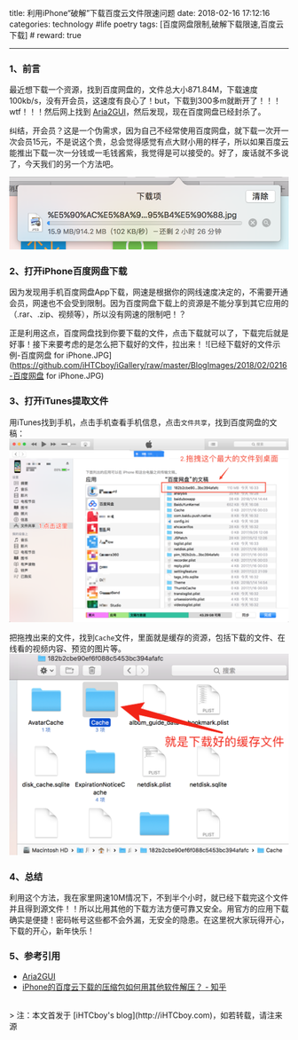 title: 利用iPhone“破解”下载百度云文件限速问题
date: 2018-02-16 17:12:16
categories: technology #life poetry
tags: [百度网盘限制,破解下载限速,百度云下载]  # <!--more-->
reward: true

---

### 1、前言
最近想下载一个资源，找到百度网盘的，文件总大小871.84M，下载速度100kb/s，没有开会员，这速度有良心了！but，下载到300多m就断开了！！！wtf！！！然后网上找到 [Aria2GUI](https://github.com/yangshun1029/aria2gui)，然后发现，现在百度网盘已经封杀了。

纠结，开会员？这是一个伪需求，因为自己不经常使用百度网盘，就下载一次开一次会员15元，不是说这个贵，总会觉得感觉有点大财小用的样子，所以如果百度云能推出下载一次一分钱或一毛钱酱紫，我觉得是可以接受的。好了，废话就不多说了，今天我们的另一个方法吧。

![0216-下载的百度云文件有可能会断开.png](https://github.com/iHTCboy/iGallery/raw/master/BlogImages/2018/02/0216-下载的百度云文件有可能会断开.png)

<!--more-->

### 2、打开iPhone百度网盘下载
因为发现用手机百度网盘App下载，网速是根据你的网线速度决定的，不需要开通会员，网速也不会受到限制。因为百度网盘下载上的资源是不能分享到其它应用的（.rar、.zip、视频等），所以没有网速的限制吧！？

正是利用这点，百度网盘找到你要下载的文件，点击下载就可以了，下载完后就是好事！接下来要考虑的是怎么把下载好的文件，拉出来！
![已经下载好的文件示例-百度网盘 for iPhone.JPG](https://github.com/iHTCboy/iGallery/raw/master/BlogImages/2018/02/0216-百度网盘 for iPhone.JPG)

### 3、打开iTunes提取文件
用iTunes找到手机，点击手机查看手机信息，点击`文件共享`，找到百度网盘的文稿：
![0216-iTunes-文件共享-百度网盘.png](https://github.com/iHTCboy/iGallery/raw/master/BlogImages/2018/02/0216-iTunes-文件共享-百度网盘.png)

把拖拽出来的文件，找到`Cache`文件，里面就是缓存的资源，包括下载的文件、在线看的视频内容、预览的图片等。
![0216-百度网盘在iTunes中子文件夹Cache.png](https://github.com/iHTCboy/iGallery/raw/master/BlogImages/2018/02/0216-百度网盘在iTunes中子文件夹Cache.png)


### 4、总结
利用这个方法，我在家里网速10M情况下，不到半个小时，就已经下载完这个文件并且得到源文件！！所以比用其他的下载方法方便可靠又安全。用官方的应用下载确实是便捷！密码帐号这些都不会外漏，无安全的隐患。在这里祝大家玩得开心，下载的开心，新年快乐！


### 5、参考引用
-  [Aria2GUI](https://github.com/yangshun1029/aria2gui)
- [iPhone的百度云下载的压缩包如何用其他软件解压？ - 知乎](https://www.zhihu.com/question/38463514/answer/320312462)


<br>
> 注：本文首发于 [iHTCboy's blog](http://iHTCboy.com)，如若转载，请注来源


